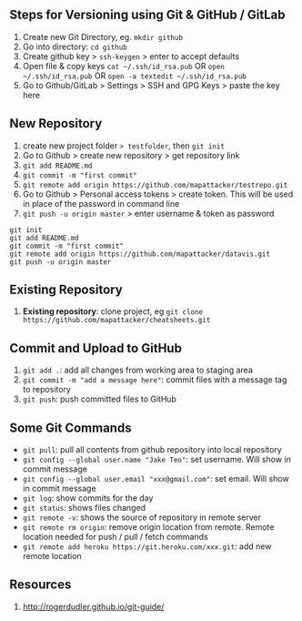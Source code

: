 ## Steps for Versioning using Git & GitHub / GitLab

1) Create new Git Directory, eg. `mkdir github`
2) Go into directory: `cd github`
3) Create github key > `ssh-keygen` > enter to accept defaults
4) Open file & copy keys `cat ~/.ssh/id_rsa.pub` OR `open ~/.ssh/id_rsa.pub` OR `open -a textedit ~/.ssh/id_rsa.pub`
5) Go to Github/GitLab > Settings > SSH and GPG Keys > paste the key here

## New Repository
1) create new project folder `> testfolder`, then `git init`
2) Go to Github > create new repository > get repository link
3) `git add README.md`
4) `git commit -m "first commit"`
5) `git remote add origin https://github.com/mapattacker/testrepo.git`
6) Go to Github > Personal access tokens > create token. This will be used in place of the password in command line
7) `git push -u origin master` > enter username & token as password

```
git init
git add README.md
git commit -m "first commit"
git remote add origin https://github.com/mapattacker/datavis.git
git push -u origin master
```

## Existing Repository
1) __Existing repository__: clone project, eg `git clone https://github.com/mapattacker/cheatsheets.git`

## Commit and Upload to GitHub
1) `git add .`: add all changes from working area to staging area
2) `git commit -m "add a message here"`: commit files with a message tag to repository
3) `git push`: push committed files to GitHub

## Some Git Commands
   * `git pull`: pull all contents from github repository into local repository
   * `git config --global user.name "Jake Teo"`: set username. Will show in commit message
   * `git config --global user.email "xxx@gmail.com"`: set email. Will show in commit message
   * `git log`: show commits for the day
   * `git status`: shows files changed
   * `git remote -v`: shows the source of repository in remote server
   * `git remote rm origin`: remove origin location from remote. Remote location needed for push / pull / fetch commands
   * `git remote add heroku https://git.heroku.com/xxx.git`: add new remote location

## Resources
1) http://rogerdudler.github.io/git-guide/
